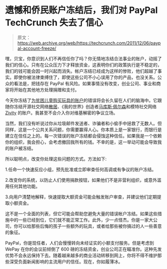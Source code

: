 # 遗憾和侨民账户冻结后，我们对 PayPal TechCrunch 失去了信心

> 原文：<https://web.archive.org/web/https://techcrunch.com/2011/12/06/paypal-account-freeze/>

嘿，贝宝，你意识到人们不再信任你了吗？你无情地冻结合法事业的账户，动摇了我们的信心。只有在公众压力下才释放资金，这表明你们的政策执行是不稳定的，我们的钱可能会因一时兴起而消失。帐户冻结已经成为这样的惨败，他们超越了事实。即使你被法律束缚住了，即使这些公司不小心误用了你的产品，也没关系。公众的看法是，把钱存在 PayPal 有风险。如果事情没有改变，创业公司、事业和商家将开始在其他地方处理捐赠和支付。

今天你冻结了[为贫困儿童购买玩具的账户](https://web.archive.org/web/20221208230018/https://beta.techcrunch.com/2011/12/06/do-you-hear-what-i-hear-yes-its-paypal-stealing-money-from-kids/)的错误将会长久留在人们的脑海中。它跟随你冻结开源社交网络[散居](https://web.archive.org/web/20221208230018/http://blog.diasporafoundation.org/2011/10/19/how-diaspora-found-its-tiger-stripe-in-the-midst-of-a-paypal-fiasco.html)、《我的世界》创造者[马库斯·佩尔森](https://web.archive.org/web/20221208230018/http://www.escapistmagazine.com/news/view/103385-PayPal-Freezes-750K-in-MineCraft-Devs-Account)和模特社交网络 [Zivity](https://web.archive.org/web/20221208230018/https://beta.techcrunch.com/2011/12/05/paypal-restores-zivitys-account-after-saying-it-was-obscene-but-now-its-not/) 的账户。我甚至不会介入你对维基解密的争议立场。

当然，我们没有听说过你从垃圾邮件发送者、诈骗者和小偷手中拯救了无数人。但同样，这是一个公共关系问题，你需要赢得人心。你本质上是一家银行，而银行是建立在信任之上的。每一次错误的账户冻结都会侵蚀这种信任。如果我是一个依赖你的组织，我会担心，会考虑撤回我所有的钱。不幸的是，这一举动可能会导致我的账户被冻结。

所以聪明点，改变你处理这些问题的方式。方法如下:

1.任命一个快速反应小组，预先批准或立即审查任何高调或有争议的账户冻结。

2.改变你的系统，以防止人们使用捐款按钮，如果他们不是非营利组织，或意外滥用任何其他功能。

3.向用户清楚地解释，快速提取大额资金可能会触发账户审查，并建议他们定期提取小额资金。

这不是一个全面的列表，但它可能会帮助您避免大量的错误帐户冻结。如果这些措施中的一些已经到位，它们就不能正常工作。此外，少一点怪杰。你是一家大公司，你可以给那些后悔的孩子一些额外的玩具，或者给那些被你搞过的人一些善意的象征。

PayPal，你是现任者，人们会慢慢转向未经证实的小额支付服务。但是考虑到 WePay 在你的会议前倾倒了 600 磅的冻结资金，创业公司正在瞄准你。这种先发优势不会永远保持下去。随着越来越多的商业活动转移到网上，你将不得不维护那些深受负面新闻影响的主流用户的信任。现在，你如履薄冰。